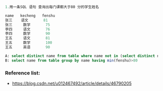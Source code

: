 
```SQL
1.用一条SQL 语句 查询出每门课都大于80 分的学生姓名

name   kecheng   fenshu
张三    语文       81
张三     数学       75
李四     语文       76
李四     数学       90
王五     语文       81
王五     数学       100
王五     英语       90

A: select distinct name from table where name not in (select distinct name from table where fenshu<=80)
B: select name from table group by name having min(fenshu)>80

```

### Reference list:
- https://blog.csdn.net/u012467492/article/details/46790205
